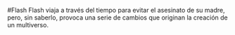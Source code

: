 #Flash
Flash viaja a través del tiempo para evitar el asesinato de su madre, pero, sin saberlo, provoca una serie de cambios que originan la creación de un multiverso.
